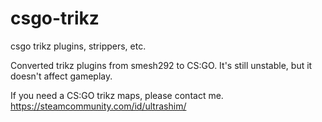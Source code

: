 # csgo-trikz
csgo trikz plugins, strippers, etc.

Converted trikz plugins from smesh292 to CS:GO.
It's still unstable, but it doesn't affect gameplay.

If you need a CS:GO trikz maps, please contact me.
https://steamcommunity.com/id/ultrashim/
